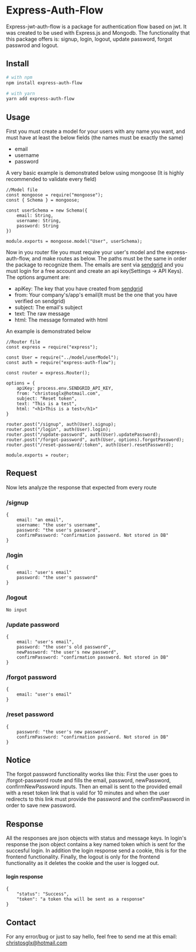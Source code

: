 # Express-Auth-Flow
Express-jwt-auth-flow is a package for authentication flow based on jwt. It was
created to be used with Express.js and Mongodb. The functionality that this package offers is: signup, login, logout, update password, forgot passwrod and logout. 

## Install

```bash
# with npm
npm install express-auth-flow

# with yarn
yarn add express-auth-flow
```

## Usage

First you must create a model for your users with any name you want, and must have at least the below fields (the names must be exactly the same)
- email
- username
- password

A very basic example is demonstrated below using mongoose (It is highly recommended to validate every field)

```
//Model file
const mongoose = require("mongoose");
const { Schema } = mongoose;

const userSchema = new Schema({
    email: String,
    username: String,
    password: String
})

module.exports = mongoose.model("User", userSchema);
````


Now in you router file you must require your user's model and the express-auth-flow, and make routes as below. The paths must be the same in order the package to recognize them.
The emails are sent via [sendgrid](https://sendgrid.com/) and you must login for a free account and create an api key(Settings -> API Keys). The options argument are:
- apiKey: The key that you have created from [sendgrid](https://sendgrid.com/)
- from: Your company's/app's email(It must be the one that you have verified on sendgrid)
- subject: The email's subject
- text: The raw message
- html: The message formated with html

An example is demonstrated below

```
//Router file
const express = require("express");

const User = require("../model/userModel");
const auth = require("express-auth-flow");

const router = express.Router();

options = {
    apiKey: process.env.SENDGRID_API_KEY,
    from: "christosglx@hotmail.com",
    subject: "Reset token",
    text: "This is a test",
    html: "<h1>This is a test</h1>"
}

router.post("/signup", auth(User).signup);
router.post("/login", auth(User).login);
router.post("/update-password", auth(User).updatePassword);
router.post("/forgot-password", auth(User, options).forgotPassword);
router.post("/reset-password/:token", auth(User).resetPassword);

module.exports = router;
```

## Request
Now lets analyze the response that expected from every route

### /signup
```
{
    email: "an email",
    username: "the user's username",
    password: "the user's password",
    confirmPassword: "confirmation password. Not stored in DB"
}
```

### /login
```
{
    email: "user's email"
    password: "the user's password"
}
```

### /logout
```
No input
```

### /update password
```
{
    email: "user's email",
    password: "the user's old password",
    newPassword: "the user's new password",
    confirmPassword: "confirmation password. Not stored in DB"
}
```

### /forgot password
```
{
    email: "user's email"
}
```

### /reset password
```
{
    password: "the user's new password",
    confirmPassword: "confirmation password. Not stored in DB"
}
```

## Notice
The forgot password functionality works like this:
First the user goes to /forgot-password route and fills the
email, password, newPassword, confirmNewPassword inputs. Then an email is sent to the provided email with a reset token link that is valid for 10 minutes and when the user redirects to this link must provide the password and the confirmPassword in order to save new password.

## Response

All the responses are json objects with status and message keys. In login's response the json object contains a key named token which is sent for the succesful login. In addition the login response send a cookie, this is for the frontend functionality. Finally, the logout is only for the frontend functionality as it deletes the cookie and the user is logged out.

#### login response
```
{
    "status": "Success",
    "token": "a token tha will be sent as a response"
}
```

## Contact
For any error/bug or just to say hello, feel free to send me at this email:
<christosglx@hotmail.com>